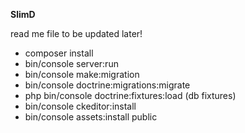 **SlimD**

read me file to be updated later!

- composer install
- bin/console server:run
- bin/console make:migration
- bin/console doctrine:migrations:migrate
- php bin/console doctrine:fixtures:load (db fixtures)
- bin/console ckeditor:install
- bin/console assets:install public

